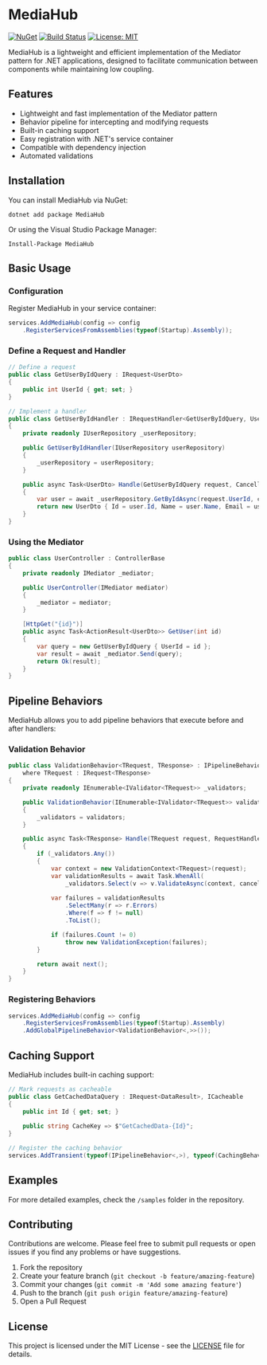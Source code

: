 # MediaHub

[![NuGet](https://img.shields.io/nuget/v/MediaHub.svg)](https://www.nuget.org/packages/MediaHub/)
[![Build Status](https://github.com/miguelbtcode/MediaHub/actions/workflows/ci.yml/badge.svg)](https://github.com/miguelbtcode/MediaHub/actions)
[![License: MIT](https://img.shields.io/badge/License-MIT-yellow.svg)](https://opensource.org/licenses/MIT)

MediaHub is a lightweight and efficient implementation of the Mediator pattern for .NET applications, designed to facilitate communication between components while maintaining low coupling.

## Features

- Lightweight and fast implementation of the Mediator pattern
- Behavior pipeline for intercepting and modifying requests
- Built-in caching support
- Easy registration with .NET's service container
- Compatible with dependency injection
- Automated validations

## Installation

You can install MediaHub via NuGet:

```
dotnet add package MediaHub
```

Or using the Visual Studio Package Manager:

```
Install-Package MediaHub
```

## Basic Usage

### Configuration

Register MediaHub in your service container:

```csharp
services.AddMediaHub(config => config
    .RegisterServicesFromAssemblies(typeof(Startup).Assembly));
```

### Define a Request and Handler

```csharp
// Define a request
public class GetUserByIdQuery : IRequest<UserDto>
{
    public int UserId { get; set; }
}

// Implement a handler
public class GetUserByIdHandler : IRequestHandler<GetUserByIdQuery, UserDto>
{
    private readonly IUserRepository _userRepository;

    public GetUserByIdHandler(IUserRepository userRepository)
    {
        _userRepository = userRepository;
    }

    public async Task<UserDto> Handle(GetUserByIdQuery request, CancellationToken cancellationToken)
    {
        var user = await _userRepository.GetByIdAsync(request.UserId, cancellationToken);
        return new UserDto { Id = user.Id, Name = user.Name, Email = user.Email };
    }
}
```

### Using the Mediator

```csharp
public class UserController : ControllerBase
{
    private readonly IMediator _mediator;

    public UserController(IMediator mediator)
    {
        _mediator = mediator;
    }

    [HttpGet("{id}")]
    public async Task<ActionResult<UserDto>> GetUser(int id)
    {
        var query = new GetUserByIdQuery { UserId = id };
        var result = await _mediator.Send(query);
        return Ok(result);
    }
}
```

## Pipeline Behaviors

MediaHub allows you to add pipeline behaviors that execute before and after handlers:

### Validation Behavior

```csharp
public class ValidationBehavior<TRequest, TResponse> : IPipelineBehavior<TRequest, TResponse>
    where TRequest : IRequest<TResponse>
{
    private readonly IEnumerable<IValidator<TRequest>> _validators;

    public ValidationBehavior(IEnumerable<IValidator<TRequest>> validators)
    {
        _validators = validators;
    }

    public async Task<TResponse> Handle(TRequest request, RequestHandlerDelegate<TResponse> next, CancellationToken cancellationToken)
    {
        if (_validators.Any())
        {
            var context = new ValidationContext<TRequest>(request);
            var validationResults = await Task.WhenAll(
                _validators.Select(v => v.ValidateAsync(context, cancellationToken)));
            
            var failures = validationResults
                .SelectMany(r => r.Errors)
                .Where(f => f != null)
                .ToList();

            if (failures.Count != 0)
                throw new ValidationException(failures);
        }

        return await next();
    }
}
```

### Registering Behaviors

```csharp
services.AddMediaHub(config => config
    .RegisterServicesFromAssemblies(typeof(Startup).Assembly)
    .AddGlobalPipelineBehavior<ValidationBehavior<,>>());
```

## Caching Support

MediaHub includes built-in caching support:

```csharp
// Mark requests as cacheable
public class GetCachedDataQuery : IRequest<DataResult>, ICacheable
{
    public int Id { get; set; }
    
    public string CacheKey => $"GetCachedData-{Id}";
}

// Register the caching behavior
services.AddTransient(typeof(IPipelineBehavior<,>), typeof(CachingBehavior<,>));
```

## Examples

For more detailed examples, check the `/samples` folder in the repository.

## Contributing

Contributions are welcome. Please feel free to submit pull requests or open issues if you find any problems or have suggestions.

1. Fork the repository
2. Create your feature branch (`git checkout -b feature/amazing-feature`)
3. Commit your changes (`git commit -m 'Add some amazing feature'`)
4. Push to the branch (`git push origin feature/amazing-feature`)
5. Open a Pull Request

## License

This project is licensed under the MIT License - see the [LICENSE](LICENSE) file for details.